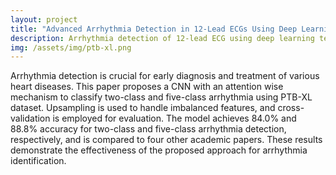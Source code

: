 ```yaml
---
layout: project
title: "Advanced Arrhythmia Detection in 12-Lead ECGs Using Deep Learning on the PTB-XL Dataset"
description: Arrhythmia detection of 12-lead ECG using deep learning techniques based on the PTB-XL dataset. 
img: /assets/img/ptb-xl.png
---
```




Arrhythmia detection is crucial for early diagnosis and treatment of various heart diseases. This paper proposes a CNN with an attention wise mechanism to classify two-class and five-class arrhythmia using PTB-XL dataset. Upsampling is used to handle imbalanced features, and cross-validation is employed for evaluation. The model achieves 84.0% and 88.8% accuracy for two-class and five-class arrhythmia detection, respectively, and is compared to four other academic papers. These results demonstrate the effectiveness of the proposed approach for arrhythmia identification.

